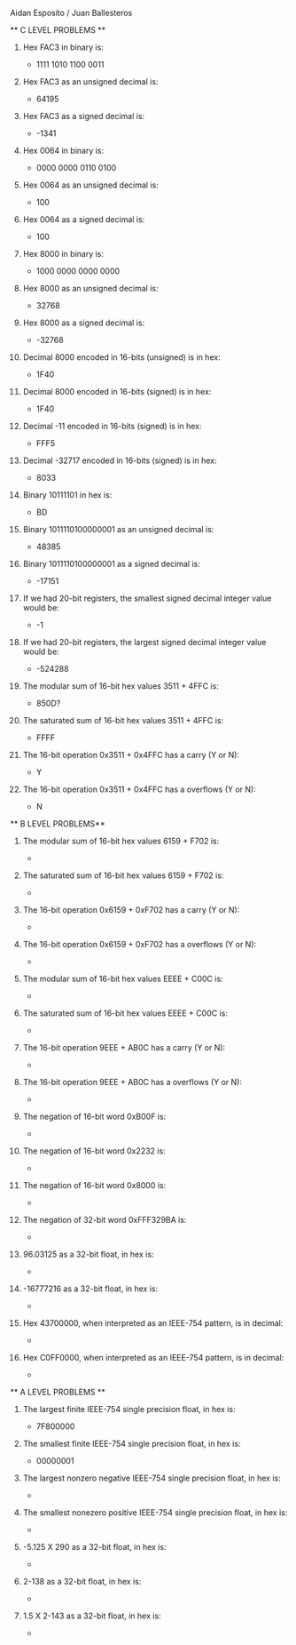 Aidan Esposito / Juan Ballesteros

** C LEVEL PROBLEMS **

1. Hex FAC3 in binary is:

   - 1111 1010 1100 0011

2. Hex FAC3 as an unsigned decimal is:

   - 64195

3. Hex FAC3 as a signed decimal is:

    - -1341

4. Hex 0064 in binary is:

    - 0000 0000 0110 0100

5. Hex 0064 as an unsigned decimal is:

    - 100


6. Hex 0064 as a signed decimal is:

   - 100

7. Hex 8000 in binary is:

   - 1000 0000 0000 0000


8. Hex 8000 as an unsigned decimal is:

   - 32768

9. Hex 8000 as a signed decimal is:

    - -32768

10. Decimal 8000 encoded in 16-bits (unsigned) is in hex:

    - 1F40


11. Decimal 8000 encoded in 16-bits (signed) is in hex:

    - 1F40
   
12. Decimal -11 encoded in 16-bits (signed) is in hex:

    - FFF5

13. Decimal -32717 encoded in 16-bits (signed) is in hex:

    - 8033

14. Binary 10111101 in hex is:

    - BD
    
15. Binary 1011110100000001 as an unsigned decimal is:

    - 48385


16. Binary 1011110100000001 as a signed decimal is:

    - -17151
    
17. If we had 20-bit registers, the smallest signed decimal integer value would be:

    - -1

18. If we had 20-bit registers, the largest signed decimal integer value would be:

    - -524288

19. The modular sum of 16-bit hex values 3511 + 4FFC is:

    - 850D?

20. The saturated sum of 16-bit hex values 3511 + 4FFC is:

    - FFFF
    
21. The 16-bit operation 0x3511 + 0x4FFC has a carry (Y or N):

    - Y

22. The 16-bit operation 0x3511 + 0x4FFC has a overflows (Y or N):

    - N

** B LEVEL PROBLEMS**

1. The modular sum of 16-bit hex values 6159 + F702 is:

   -

2. The saturated sum of 16-bit hex values 6159 + F702 is:

   -
   
3. The 16-bit operation 0x6159 + 0xF702 has a carry (Y or N):

   -
   
4. The 16-bit operation 0x6159 + 0xF702 has a overflows (Y or N):

   -
   
5. The modular sum of 16-bit hex values EEEE + C00C is:

   -
   
6. The saturated sum of 16-bit hex values EEEE + C00C is:

   -
   
7. The 16-bit operation 9EEE + AB0C has a carry (Y or N):

   -
   
8. The 16-bit operation 9EEE + AB0C has a overflows (Y or N):

   -
   
9. The negation of 16-bit word 0xB00F is:

    -
   
10. The negation of 16-bit word 0x2232 is:

    -
    
11. The negation of 16-bit word 0x8000 is:

    -
    
12. The negation of 32-bit word 0xFFF329BA is:

    -
    
13. 96.03125 as a 32-bit float, in hex is:

    -
    
14. -16777216 as a 32-bit float, in hex is:

    -
    
15. Hex 43700000, when interpreted as an IEEE-754 pattern, is in decimal:

    -

16. Hex C0FF0000, when interpreted as an IEEE-754 pattern, is in decimal:

    -

** A LEVEL PROBLEMS **

1. The largest finite IEEE-754 single precision float, in hex is:

   - 7F800000 
   
2. The smallest finite IEEE-754 single precision float, in hex is:

   - 00000001
   
3. The largest nonzero negative IEEE-754 single precision float, in hex is:

   -

4. The smallest nonezero positive IEEE-754 single precision float, in hex is:

   -
   
5. -5.125 X 290 as a 32-bit float, in hex is:

   - 
   
6. 2-138 as a 32-bit float, in hex is:

   -
   
7. 1.5 X 2-143 as a 32-bit float, in hex is:

   - 

